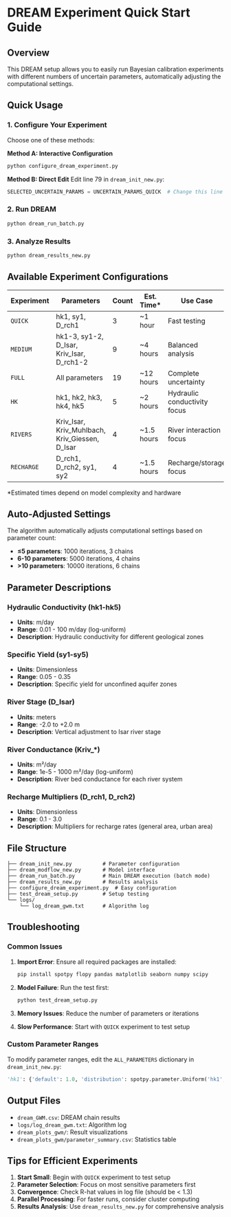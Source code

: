 # DREAM Experiment Quick Start Guide

## Overview
This DREAM setup allows you to easily run Bayesian calibration experiments with different numbers of uncertain parameters, automatically adjusting the computational settings.

## Quick Usage

### 1. Configure Your Experiment
Choose one of these methods:

**Method A: Interactive Configuration**
```bash
python configure_dream_experiment.py
```

**Method B: Direct Edit**
Edit line 79 in `dream_init_new.py`:
```python
SELECTED_UNCERTAIN_PARAMS = UNCERTAIN_PARAMS_QUICK  # Change this line
```

### 2. Run DREAM
```bash
python dream_run_batch.py
```

### 3. Analyze Results
```bash
python dream_results_new.py
```

## Available Experiment Configurations

| Experiment | Parameters | Count | Est. Time* | Use Case |
|------------|------------|-------|------------|----------|
| `QUICK` | hk1, sy1, D_rch1 | 3 | ~1 hour | Fast testing |
| `MEDIUM` | hk1-3, sy1-2, D_Isar, Kriv_Isar, D_rch1-2 | 9 | ~4 hours | Balanced analysis |
| `FULL` | All parameters | 19 | ~12 hours | Complete uncertainty |
| `HK` | hk1, hk2, hk3, hk4, hk5 | 5 | ~2 hours | Hydraulic conductivity focus |
| `RIVERS` | Kriv_Isar, Kriv_Muhlbach, Kriv_Giessen, D_Isar | 4 | ~1.5 hours | River interaction focus |
| `RECHARGE` | D_rch1, D_rch2, sy1, sy2 | 4 | ~1.5 hours | Recharge/storage focus |

*Estimated times depend on model complexity and hardware

## Auto-Adjusted Settings

The algorithm automatically adjusts computational settings based on parameter count:

- **≤5 parameters**: 1000 iterations, 3 chains
- **6-10 parameters**: 5000 iterations, 4 chains  
- **>10 parameters**: 10000 iterations, 6 chains

## Parameter Descriptions

### Hydraulic Conductivity (hk1-hk5)
- **Units**: m/day
- **Range**: 0.01 - 100 m/day (log-uniform)
- **Description**: Hydraulic conductivity for different geological zones

### Specific Yield (sy1-sy5)  
- **Units**: Dimensionless
- **Range**: 0.05 - 0.35
- **Description**: Specific yield for unconfined aquifer zones

### River Stage (D_Isar)
- **Units**: meters
- **Range**: -2.0 to +2.0 m
- **Description**: Vertical adjustment to Isar river stage

### River Conductance (Kriv_*)
- **Units**: m²/day
- **Range**: 1e-5 - 1000 m²/day (log-uniform)
- **Description**: River bed conductance for each river system

### Recharge Multipliers (D_rch1, D_rch2)
- **Units**: Dimensionless
- **Range**: 0.1 - 3.0
- **Description**: Multipliers for recharge rates (general area, urban area)

## File Structure

```
├── dream_init_new.py          # Parameter configuration
├── dream_modflow_new.py       # Model interface  
├── dream_run_batch.py         # Main DREAM execution (batch mode)
├── dream_results_new.py       # Results analysis
├── configure_dream_experiment.py  # Easy configuration
├── test_dream_setup.py        # Setup testing
└── logs/
    └── log_dream_gwm.txt      # Algorithm log
```

## Troubleshooting

### Common Issues

1. **Import Error**: Ensure all required packages are installed:
   ```bash
   pip install spotpy flopy pandas matplotlib seaborn numpy scipy
   ```

2. **Model Failure**: Run the test first:
   ```bash
   python test_dream_setup.py
   ```

3. **Memory Issues**: Reduce the number of parameters or iterations

4. **Slow Performance**: Start with `QUICK` experiment to test setup

### Custom Parameter Ranges

To modify parameter ranges, edit the `ALL_PARAMETERS` dictionary in `dream_init_new.py`:

```python
'hk1': {'default': 1.0, 'distribution': spotpy.parameter.Uniform('hk1', low=np.log10(0.1), high=np.log10(10)), 'transform': 'log'},
```

## Output Files

- `dream_GWM.csv`: DREAM chain results
- `logs/log_dream_gwm.txt`: Algorithm log
- `dream_plots_gwm/`: Result visualizations
- `dream_plots_gwm/parameter_summary.csv`: Statistics table

## Tips for Efficient Experiments

1. **Start Small**: Begin with `QUICK` experiment to test setup
2. **Parameter Selection**: Focus on most sensitive parameters first
3. **Convergence**: Check R-hat values in log file (should be < 1.3)
4. **Parallel Processing**: For faster runs, consider cluster computing
5. **Results Analysis**: Use `dream_results_new.py` for comprehensive analysis